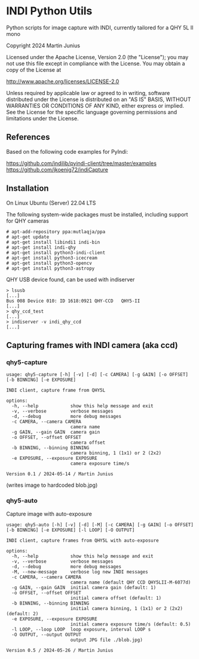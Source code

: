# INDI Python Utils

Python scripts for image capture with INDI, currently tailored for a QHY 5L II mono

Copyright 2024 Martin Junius

Licensed under the Apache License, Version 2.0 (the "License");
you may not use this file except in compliance with the License.
You may obtain a copy of the License at

http://www.apache.org/licenses/LICENSE-2.0

Unless required by applicable law or agreed to in writing, software
distributed under the License is distributed on an "AS IS" BASIS,
WITHOUT WARRANTIES OR CONDITIONS OF ANY KIND, either express or implied.
See the License for the specific language governing permissions and
limitations under the License.


## References

Based on the following code examples for PyIndi:

https://github.com/indilib/pyindi-client/tree/master/examples \
https://github.com/jkoenig72/indiCapture


## Installation

On Linux Ubuntu (Server) 22.04 LTS

The following system-wide packages must be installed, including support for QHY cameras

```
# apt-add-repository ppa:mutlaqja/ppa
# apt-get update
# apt-get install libindi1 indi-bin
# apt-get install indi-qhy
# apt-get install python3-indi-client
# apt-get install python3-icecream
# apt-get install python3-opencv
# apt-get install python3-astropy
```

QHY USB device found, can be used with indiserver
```
> lsusb
[...]
Bus 008 Device 010: ID 1618:0921 QHY-CCD   QHY5-II
[...]
> qhy_ccd_test
[...]
> indiserver -v indi_qhy_ccd
[...]
```


## Capturing frames with INDI camera (aka ccd)

### qhy5-capture

```
usage: qhy5-capture [-h] [-v] [-d] [-c CAMERA] [-g GAIN] [-o OFFSET] [-b BINNING] [-e EXPOSURE]

INDI client, capture frame from QHY5L

options:
  -h, --help            show this help message and exit
  -v, --verbose         verbose messages
  -d, --debug           more debug messages
  -c CAMERA, --camera CAMERA
                        camera name
  -g GAIN, --gain GAIN  camera gain
  -o OFFSET, --offset OFFSET
                        camera offset
  -b BINNING, --binning BINNING
                        camera binning, 1 (1x1) or 2 (2x2)
  -e EXPOSURE, --exposure EXPOSURE
                        camera exposure time/s

Version 0.1 / 2024-05-14 / Martin Junius
```

(writes image to hardcoded blob.jpg)


### qhy5-auto

Capture image with auto-exposure

```
usage: qhy5-auto [-h] [-v] [-d] [-M] [-c CAMERA] [-g GAIN] [-o OFFSET] [-b BINNING] [-e EXPOSURE] [-l LOOP] [-O OUTPUT]

INDI client, capture frames from QHY5L with auto-exposure

options:
  -h, --help            show this help message and exit
  -v, --verbose         verbose messages
  -d, --debug           more debug messages
  -M, --new-message     verbose log new INDI messages
  -c CAMERA, --camera CAMERA
                        camera name (default QHY CCD QHY5LII-M-6077d)
  -g GAIN, --gain GAIN  initial camera gain (default: 1)
  -o OFFSET, --offset OFFSET
                        initial camera offset (default: 1)
  -b BINNING, --binning BINNING
                        initial camera binning, 1 (1x1) or 2 (2x2) (default: 2)
  -e EXPOSURE, --exposure EXPOSURE
                        initial camera exposure time/s (default: 0.5)
  -l LOOP, --loop LOOP  loop exposure, interval LOOP s
  -O OUTPUT, --output OUTPUT
                        output JPG file ./blob.jpg)

Version 0.5 / 2024-05-26 / Martin Junius
```
